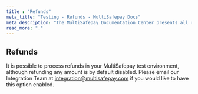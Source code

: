 ```yaml
---
title : "Refunds"
meta_title: "Testing - Refunds - MultiSafepay Docs"
meta_description: "The MultiSafepay Documentation Center presents all relevant information about our Plugins and API. You can also find support pages for payment methods, tools and general questions as well as the contact details of our Support and Integration Teams."
read_more: "."
---
```


## Refunds

It is possible to process refunds in your MultiSafepay test environment, although refunding any amount is by default disabled. Please email our Integration Team at <integration@multisafepay.com> if you would like to have this option enabled.
